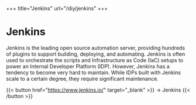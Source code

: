 +++
title="Jenkins"
url="/diy/jenkins"
+++

# Jenkins

Jenkins is the leading open source automation server, providing hundreds of plugins to support building, deploying, and automating. Jenkins is often used to orchestrate the scripts and Infrastructure as Code (IaC) setups to power an Internal Developer Platform (IDP). However, Jenkins has a tendency to become very hard to maintain. While IDPs built with Jenkins scale to a certain degree, they require significant maintenance.

{{< button href="https://www.jenkins.io/" target="_blank" >}}
-> Jenkins
{{< /button >}}  
